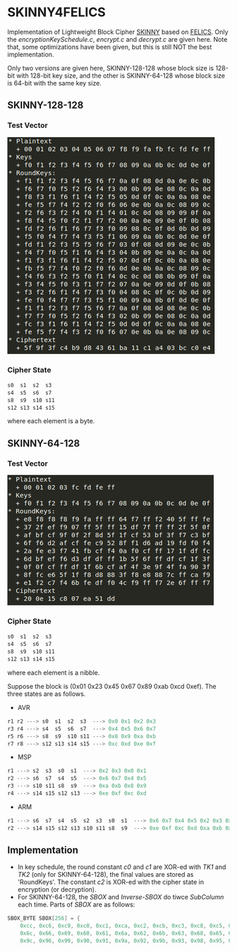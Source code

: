 # SKINNY4FELICS
Implementation of Lightweight Block Cipher [SKINNY] based on [FELICS]. Only the *encryptionKeySchedule.c*, *encrypt.c* and *decrypt.c* are given here. Note that, some optimizations have been given, but this is still NOT the best implementation.

Only two versions are given here, SKINNY-128-128 whose block size is 128-bit with 128-bit key size, and the other is SKINNY-64-128 whose block size is 64-bit with the same key size.

## SKINNY-128-128
### Test Vector
![Test Vector for SKINNY-128-128](./pic/skinny-128-128.png?raw=true)

### Cipher State
```C
s0  s1  s2  s3
s4  s5  s6  s7
s8  s9  s10 s11
s12 s13 s14 s15
```
where each element is a byte.

## SKINNY-64-128
### Test Vector
![Test Vector for SKINNY-64-128](./pic/skinny-64-128.png?raw=true)

### Cipher State
```C
s0  s1  s2  s3
s4  s5  s6  s7
s8  s9  s10 s11
s12 s13 s14 s15
```
where each element is a nibble.

Suppose the block is (0x01 0x23 0x45 0x67 0x89 0xab 0xcd 0xef). The three states are as follows.

* AVR
```C
r1 r2 ---> s0  s1  s2  s3  ---> 0x0 0x1 0x2 0x3
r3 r4 ---> s4  s5  s6  s7  ---> 0x4 0x5 0x6 0x7
r5 r6 ---> s8  s9  s10 s11 ---> 0x8 0x9 0xa 0xb
r7 r8 ---> s12 s13 s14 s15 ---> 0xc 0xd 0xe 0xf
```
* MSP
```C
r1 ---> s2  s3  s0  s1  ---> 0x2 0x3 0x0 0x1
r2 ---> s6  s7  s4  s5  ---> 0x6 0x7 0x4 0x5
r3 ---> s10 s11 s8  s9  ---> 0xa 0xb 0x8 0x9
r4 ---> s14 s15 s12 s13 ---> 0xe 0xf 0xc 0xd
```
* ARM
```C
r1 ---> s6  s7  s4  s5  s2  s3  s0  s1  ---> 0x6 0x7 0x4 0x5 0x2 0x3 0x0 0x1
r2 ---> s14 s15 s12 s13 s10 s11 s8  s9  ---> 0xe 0xf 0xc 0xd 0xa 0xb 0x8 0x9
```

## Implementation
* In key schedule, the round constant *c0* and *c1* are XOR-ed with *TK1* and *TK2* (only for SKINNY-64-128), the final values are stored as 'RoundKeys'.  The constant *c2* is XOR-ed with the cipher state in encryption (or decryption).
* For SKINNY-64-128, the *SBOX* and *Inverse-SBOX* do tiwce *SubColumn* each time. Parts of *SBOX* are as follows:
```C
SBOX_BYTE SBOX[256] = {
    0xcc, 0xc6, 0xc9, 0xc0, 0xc1, 0xca, 0xc2, 0xcb, 0xc3, 0xc8, 0xc5, 0xcd, 0xc4, 0xce, 0xc7, 0xcf,
    0x6c, 0x66, 0x69, 0x60, 0x61, 0x6a, 0x62, 0x6b, 0x63, 0x68, 0x65, 0x6d, 0x64, 0x6e, 0x67, 0x6f,
    0x9c, 0x96, 0x99, 0x90, 0x91, 0x9a, 0x92, 0x9b, 0x93, 0x98, 0x95, 0x9d, 0x94, 0x9e, 0x97, 0x9f,
```


[SKINNY]:<https://sites.google.com/site/skinnycipher/>
[FELICS]:<https://www.cryptolux.org/index.php/FELICS>
